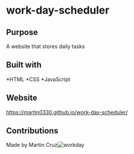 # work-day-scheduler

## Purpose
A website that stores daily tasks

## Built with
*HTML
*CSS
*JavaScript

## Website
https://martin0330.github.io/work-day-scheduler/

## Contributions
Made by Martin Cruz![workday](https://user-images.githubusercontent.com/95774102/158087260-959bedcb-7ac3-40e8-b1be-abc83bec8b76.png)
